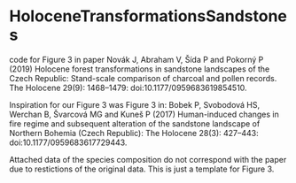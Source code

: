 # HoloceneTransformationsSandstones
code for Figure 3 in paper Novák J, Abraham V, Šída P and Pokorný P (2019) Holocene forest transformations in sandstone landscapes of the Czech Republic: Stand-scale comparison of charcoal and pollen records. The Holocene 29(9): 1468–1479: doi:10.1177/0959683619854510.

Inspiration for our Figure 3 was Figure 3 in: Bobek P, Svobodová HS, Werchan B, Švarcová MG and Kuneš P (2017) Human-induced changes in fire regime and subsequent alteration of the sandstone landscape of Northern Bohemia (Czech Republic): The Holocene 28(3): 427–443: doi:10.1177/0959683617729443.

Attached data of the species composition do not correspond with the paper due to restictions of the original data. This is just a template for Figure 3.


 
